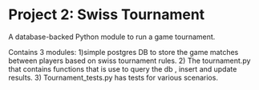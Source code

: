 Project 2: Swiss Tournament 
=============

A database-backed Python module to run a game tournament.

Contains 3 modules:
1)simple postgres DB to store the game matches between players based on swiss tournament rules. 
2) The tournament.py that contains functions that is use to query the db , insert and update results.
3) Tournament_tests.py has tests for various scenarios.
